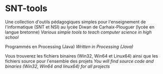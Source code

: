 # SNT-tools

Une collection d'outils pédagogiques simples pour l'enseignement de l'informatique (SNT et NSI) au lycée Diwan de Carhaix-Plouguer (lycée en langue bretonne)
*Various simple tools to teach computer science in high school*

Programmés en Processing (Java)
*Written in Processing (Java)*

Vous trouverez les fichiers binaires (Win32, Win64 et Linux64) ainsi que les fichiers source pour l'ensemble des projets
*You will find source code and binaries (Win32, Win64 and linux64) for all projects*
